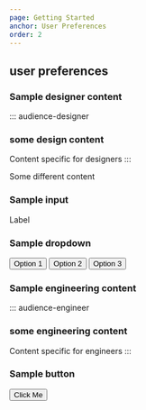 ```yaml
---
page: Getting Started
anchor: User Preferences
order: 2
---
```


## user preferences

### Sample designer content
::: audience-designer
### some design content
Content specific for designers
:::

Some different content

### Sample input
<blu-textfield>
  Label
</blu-textfield>

### Sample dropdown
<select-summary type="select">
  <button class="selectSummary--option">Option 1</button>
  <button class="selectSummary--option">Option 2</button>
  <button class="selectSummary--option">Option 3</button>
</select-summary>

### Sample engineering content
::: audience-engineer
### some engineering content
Content specific for engineers
:::

### Sample button
<button class="dd-button">Click Me</button>